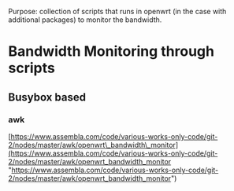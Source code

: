 Purpose: collection of scripts that runs in openwrt (in the case with additional packages) to monitor the bandwidth.

# Bandwidth Monitoring through scripts

## Busybox based

### awk

[https://www.assembla.com/code/various-works-only-code/git-2/nodes/master/awk/openwrt\_bandwidth\_monitor](https://www.assembla.com/code/various-works-only-code/git-2/nodes/master/awk/openwrt_bandwidth_monitor "https://www.assembla.com/code/various-works-only-code/git-2/nodes/master/awk/openwrt_bandwidth_monitor")
